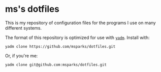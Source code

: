 # ms's dotfiles

This is my repository of configuration files for the programs I use on many
different systems.

The format of this repository is optimized for use with
[`yadm`](https://yadm.io). Install with:

```
yadm clone https://github.com/msparks/dotfiles.git
```

Or, if you're me:

```
yadm clone git@github.com:msparks/dotfiles.git
```

